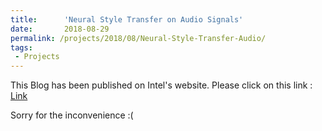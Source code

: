 ```yaml
---
title:      'Neural Style Transfer on Audio Signals'
date:       2018-08-29
permalink: /projects/2018/08/Neural-Style-Transfer-Audio/
tags:
 - Projects
---
```


This Blog has been published on Intel's website. Please click on this link : [Link](https://software.intel.com/en-us/articles/neural-style-transfer-on-audio-signals)

Sorry for the inconvenience :(
